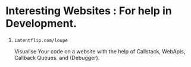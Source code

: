 # Interesting Websites : For help in Development.

1.  `Latentflip.com/loupe`&#x20;

    Visualise Your code on a website with the help of Callstack, WebApis, Callback Queues. and (Debugger).

